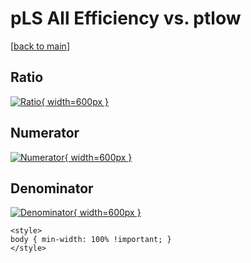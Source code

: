 # pLS All Efficiency vs. ptlow

[[back to main](./)]



## Ratio

[![Ratio](../mtv/var/pLS_0_eff_ptlow.png){ width=600px }](../mtv/var/pLS_0_eff_ptlow.pdf)

## Numerator

[![Numerator](../mtv/num/pLS_0_eff_ptlow_num.png){ width=600px }](../mtv/num/pLS_0_eff_ptlow_num.pdf)

## Denominator

[![Denominator](../mtv/den/pLS_0_eff_ptlow_den.png){ width=600px }](../mtv/den/pLS_0_eff_ptlow_den.pdf)


``` {=html}
<style>
body { min-width: 100% !important; }
</style>
```
